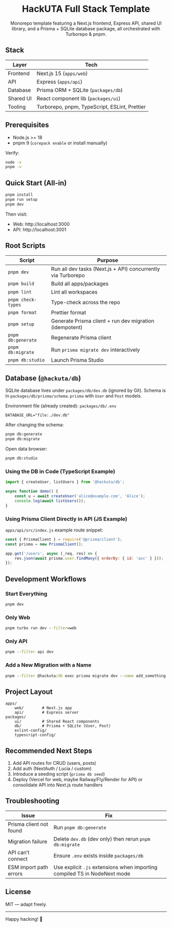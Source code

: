 <div align="center">

# HackUTA Full Stack Template

Monorepo template featuring a Next.js frontend, Express API, shared UI library, and a Prisma + SQLite database package, all orchestrated with Turborepo & pnpm.

</div>

## Stack

| Layer | Tech |
|-------|------|
| Frontend | Next.js 15 (`apps/web`) |
| API | Express (`apps/api`) |
| Database | Prisma ORM + SQLite (`packages/db`) |
| Shared UI | React component lib (`packages/ui`) |
| Tooling | Turborepo, pnpm, TypeScript, ESLint, Prettier |

## Prerequisites

- Node.js >= 18
- pnpm 9 (`corepack enable` or install manually)

Verify:
```cmd
node -v
pnpm -v
```

## Quick Start (All-in)

```cmd
pnpm install
pnpm run setup
pnpm dev
```

Then visit:
* Web: http://localhost:3000
* API: http://localhost:3001

## Root Scripts

| Script | Purpose |
|--------|---------|
| `pnpm dev` | Run all dev tasks (Next.js + API) concurrently via Turborepo |
| `pnpm build` | Build all apps/packages |
| `pnpm lint` | Lint all workspaces |
| `pnpm check-types` | Type-check across the repo |
| `pnpm format` | Prettier format |
| `pnpm setup` | Generate Prisma client + run dev migration (idempotent) |
| `pnpm db:generate` | Regenerate Prisma client |
| `pnpm db:migrate` | Run `prisma migrate dev` interactively |
| `pnpm db:studio` | Launch Prisma Studio |

## Database (`@hackuta/db`)

SQLite database lives under `packages/db/dev.db` (ignored by Git). Schema is in `packages/db/prisma/schema.prisma` with `User` and `Post` models.

Environment file (already created): `packages/db/.env`
```
DATABASE_URL="file:./dev.db"
```

After changing the schema:
```cmd
pnpm db:generate
pnpm db:migrate
```

Open data browser:
```cmd
pnpm db:studio
```

### Using the DB in Code (TypeScript Example)
```ts
import { createUser, listUsers } from '@hackuta/db';

async function demo() {
	const u = await createUser('alice@example.com', 'Alice');
	console.log(await listUsers());
}
```

### Using Prisma Client Directly in API (JS Example)
`apps/api/src/index.js` example route snippet:
```js
const { PrismaClient } = require('@prisma/client');
const prisma = new PrismaClient();

app.get('/users', async (_req, res) => {
	res.json(await prisma.user.findMany({ orderBy: { id: 'asc' } }));
});
```

## Development Workflows

### Start Everything
```cmd
pnpm dev
```

### Only Web
```cmd
pnpm turbo run dev --filter=web
```

### Only API
```cmd
pnpm --filter api dev
```

### Add a New Migration with a Name
```cmd
pnpm --filter @hackuta/db exec prisma migrate dev --name add_something
```

## Project Layout
```
apps/
	web/        # Next.js app
	api/        # Express server
packages/
	ui/         # Shared React components
	db/         # Prisma + SQLite (User, Post)
	eslint-config/
	typescript-config/
```

## Recommended Next Steps
1. Add API routes for CRUD (users, posts)
2. Add auth (NextAuth / Lucia / custom)
3. Introduce a seeding script (`prisma db seed`)
4. Deploy (Vercel for web, maybe Railway/Fly/Render for API) or consolidate API into Next.js route handlers

## Troubleshooting
| Issue | Fix |
|-------|-----|
| Prisma client not found | Run `pnpm db:generate` |
| Migration failure | Delete `dev.db` (dev only) then rerun `pnpm db:migrate` |
| API can’t connect | Ensure `.env` exists inside `packages/db` |
| ESM import path errors | Use explicit `.js` extensions when importing compiled TS in NodeNext mode |

## License
MIT — adapt freely.

---
Happy hacking! 🚀
